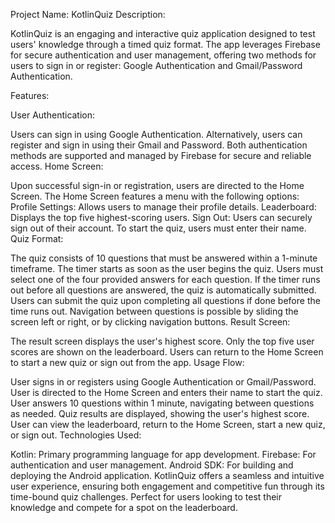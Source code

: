 Project Name: KotlinQuiz
Description:

KotlinQuiz is an engaging and interactive quiz application designed to test users' knowledge through a timed quiz format. The app leverages Firebase for secure authentication and user management, offering two methods for users to sign in or register: Google Authentication and Gmail/Password Authentication.

Features:

User Authentication:

Users can sign in using Google Authentication.
Alternatively, users can register and sign in using their Gmail and Password.
Both authentication methods are supported and managed by Firebase for secure and reliable access.
Home Screen:

Upon successful sign-in or registration, users are directed to the Home Screen.
The Home Screen features a menu with the following options:
Profile Settings: Allows users to manage their profile details.
Leaderboard: Displays the top five highest-scoring users.
Sign Out: Users can securely sign out of their account.
To start the quiz, users must enter their name.
Quiz Format:

The quiz consists of 10 questions that must be answered within a 1-minute timeframe.
The timer starts as soon as the user begins the quiz.
Users must select one of the four provided answers for each question.
If the timer runs out before all questions are answered, the quiz is automatically submitted.
Users can submit the quiz upon completing all questions if done before the time runs out.
Navigation between questions is possible by sliding the screen left or right, or by clicking navigation buttons.
Result Screen:

The result screen displays the user's highest score.
Only the top five user scores are shown on the leaderboard.
Users can return to the Home Screen to start a new quiz or sign out from the app.
Usage Flow:

User signs in or registers using Google Authentication or Gmail/Password.
User is directed to the Home Screen and enters their name to start the quiz.
User answers 10 questions within 1 minute, navigating between questions as needed.
Quiz results are displayed, showing the user's highest score.
User can view the leaderboard, return to the Home Screen, start a new quiz, or sign out.
Technologies Used:

Kotlin: Primary programming language for app development.
Firebase: For authentication and user management.
Android SDK: For building and deploying the Android application.
KotlinQuiz offers a seamless and intuitive user experience, ensuring both engagement and competitive fun through its time-bound quiz challenges. Perfect for users looking to test their knowledge and compete for a spot on the leaderboard.
